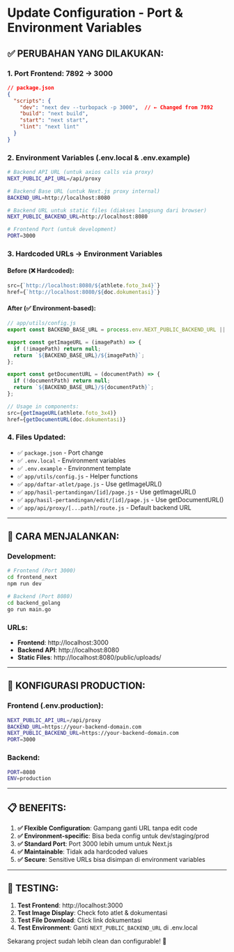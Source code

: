 # Update Configuration - Port & Environment Variables

## ✅ **PERUBAHAN YANG DILAKUKAN:**

### **1. Port Frontend: 7892 → 3000**
```json
// package.json
{
  "scripts": {
    "dev": "next dev --turbopack -p 3000",  // ← Changed from 7892
    "build": "next build",
    "start": "next start",
    "lint": "next lint"
  }
}
```

### **2. Environment Variables (.env.local & .env.example)**
```bash
# Backend API URL (untuk axios calls via proxy)
NEXT_PUBLIC_API_URL=/api/proxy

# Backend Base URL (untuk Next.js proxy internal)
BACKEND_URL=http://localhost:8080

# Backend URL untuk static files (diakses langsung dari browser)
NEXT_PUBLIC_BACKEND_URL=http://localhost:8080

# Frontend Port (untuk development)
PORT=3000
```

### **3. Hardcoded URLs → Environment Variables**

#### **Before (❌ Hardcoded):**
```javascript
src={`http://localhost:8080/${athlete.foto_3x4}`}
href={`http://localhost:8080/${doc.dokumentasi}`}
```

#### **After (✅ Environment-based):**
```javascript
// app/utils/config.js
export const BACKEND_BASE_URL = process.env.NEXT_PUBLIC_BACKEND_URL || "http://localhost:8080";

export const getImageURL = (imagePath) => {
  if (!imagePath) return null;
  return `${BACKEND_BASE_URL}/${imagePath}`;
};

export const getDocumentURL = (documentPath) => {
  if (!documentPath) return null;
  return `${BACKEND_BASE_URL}/${documentPath}`;
};

// Usage in components:
src={getImageURL(athlete.foto_3x4)}
href={getDocumentURL(doc.dokumentasi)}
```

### **4. Files Updated:**
- ✅ `package.json` - Port change
- ✅ `.env.local` - Environment variables
- ✅ `.env.example` - Environment template
- ✅ `app/utils/config.js` - Helper functions
- ✅ `app/daftar-atlet/page.js` - Use getImageURL()
- ✅ `app/hasil-pertandingan/[id]/page.js` - Use getImageURL()
- ✅ `app/hasil-pertandingan/edit/[id]/page.js` - Use getDocumentURL()
- ✅ `app/api/proxy/[...path]/route.js` - Default backend URL

---

## 🚀 **CARA MENJALANKAN:**

### **Development:**
```bash
# Frontend (Port 3000)
cd frontend_next
npm run dev

# Backend (Port 8080)
cd backend_golang
go run main.go
```

### **URLs:**
- **Frontend**: http://localhost:3000
- **Backend API**: http://localhost:8080
- **Static Files**: http://localhost:8080/public/uploads/

---

## 🔧 **KONFIGURASI PRODUCTION:**

### **Frontend (.env.production):**
```bash
NEXT_PUBLIC_API_URL=/api/proxy
BACKEND_URL=https://your-backend-domain.com
NEXT_PUBLIC_BACKEND_URL=https://your-backend-domain.com
PORT=3000
```

### **Backend:**
```bash
PORT=8080
ENV=production
```

---

## 📋 **BENEFITS:**

1. **✅ Flexible Configuration**: Gampang ganti URL tanpa edit code
2. **✅ Environment-specific**: Bisa beda config untuk dev/staging/prod
3. **✅ Standard Port**: Port 3000 lebih umum untuk Next.js
4. **✅ Maintainable**: Tidak ada hardcoded values
5. **✅ Secure**: Sensitive URLs bisa disimpan di environment variables

---

## 🎯 **TESTING:**

1. **Test Frontend**: http://localhost:3000
2. **Test Image Display**: Check foto atlet & dokumentasi
3. **Test File Download**: Click link dokumentasi
4. **Test Environment**: Ganti `NEXT_PUBLIC_BACKEND_URL` di .env.local

Sekarang project sudah lebih clean dan configurable! 🎉
